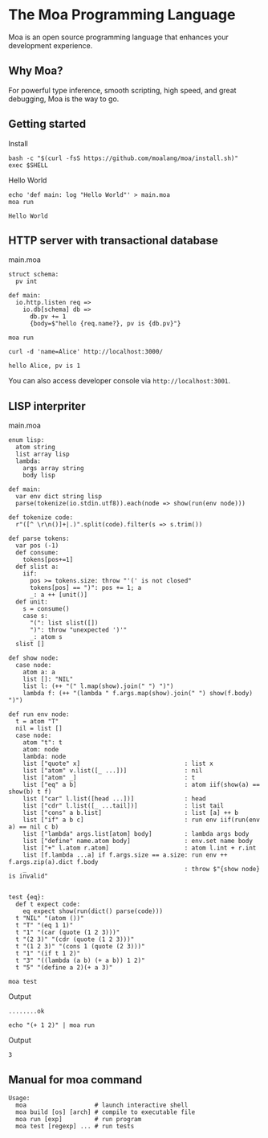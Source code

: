 # The Moa Programming Language
Moa is an open source programming language that enhances your development experience.


## Why Moa?
For powerful type inference, smooth scripting, high speed, and great debugging, Moa is the way to go.



## Getting started

Install
```
bash -c "$(curl -fsS https://github.com/moalang/moa/install.sh)"
exec $SHELL
```

Hello World
```
echo 'def main: log "Hello World"' > main.moa
moa run
```

```
Hello World
```



## HTTP server with transactional database

main.moa
```
struct schema:
  pv int

def main:
  io.http.listen req =>
    io.db[schema] db =>
      db.pv += 1
      {body=$"hello {req.name?}, pv is {db.pv}"}
```

```
moa run
```

```
curl -d 'name=Alice' http://localhost:3000/
```

```
hello Alice, pv is 1
```

You can also access developer console via `http://localhost:3001`.



## LISP interpriter

main.moa
```
enum lisp:
  atom string
  list array lisp
  lambda:
    args array string
    body lisp
  
def main:
  var env dict string lisp
  parse(tokenize(io.stdin.utf8)).each(node => show(run(env node)))

def tokenize code:
  r"([^ \r\n()]+|.)".split(code).filter(s => s.trim())

def parse tokens:
  var pos (-1)
  def consume:
    tokens[pos+=1]
  def slist a:
    iif:
      pos >= tokens.size: throw "'(' is not closed"
      tokens[pos] == ")": pos += 1; a
      _: a ++ [unit()]
  def unit:
    s = consume()
    case s:
      "(": list slist([])
      ")": throw "unexpected ')'"
      _: atom s
  slist []

def show node:
  case node:
    atom a: a
    list []: "NIL"
    list l: (++ "(" l.map(show).join(" ") ")")
    lambda f: (++ "(lambda " f.args.map(show).join(" ") show(f.body) ")")

def run env node:
  t = atom "T"
  nil = list []
  case node:
    atom "t": t
    atom: node
    lambda: node
    list ["quote" x]                             : list x
    list ["atom" v.list([_ ...])]                : nil
    list ["atom" _]                              : t
    list ["eq" a b]                              : atom iif(show(a) == show(b) t f)
    list ["car" l.list([head ...])]              : head
    list ["cdr" l.list([_ ...tail])]             : list tail
    list ["cons" a b.list]                       : list [a] ++ b
    list ["if" a b c]                            : run env iif(run(env a) == nil c b)
    list ["lambda" args.list[atom] body]         : lambda args body
    list ["define" name.atom body]               : env.set name body
    list ["+" l.atom r.atom]                     : atom l.int + r.int
    list [f.lambda ...a] if f.args.size == a.size: run env ++ f.args.zip(a).dict f.body
    _                                            : throw $"{show node} is invalid"


test {eq}:
  def t expect code:
    eq expect show(run(dict() parse(code)))
  t "NIL" "(atom ())" 
  t "T" "(eq 1 1)" 
  t "1" "(car (quote (1 2 3)))"
  t "(2 3)" "(cdr (quote (1 2 3)))"
  t "(1 2 3)" "(cons 1 (quote (2 3)))"
  t "1" "(if t 1 2)"
  t "3" "((lambda (a b) (+ a b)) 1 2)"
  t "5" "(define a 2)(+ a 3)"
```

```
moa test
```

Output
```
........ok
```

```
echo "(+ 1 2)" | moa run
```

Output
```
3
```


## Manual for moa command
```
Usage:
  moa                   # launch interactive shell
  moa build [os] [arch] # compile to executable file
  moa run [exp]         # run program
  moa test [regexp] ... # run tests
```
